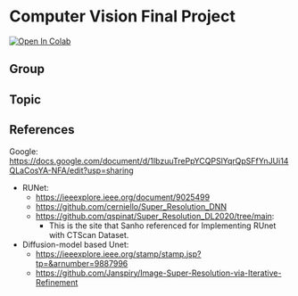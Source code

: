 # Computer Vision Final Project 

[![Open In Colab](https://colab.research.google.com/assets/colab-badge.svg)](https://colab.research.google.com)

## Group

## Topic

## References

Google: https://docs.google.com/document/d/1IbzuuTrePpYCQPSlYqrQpSFfYnJUi14QLaCosYA-NFA/edit?usp=sharing

- RUNet:
  - https://ieeexplore.ieee.org/document/9025499
  - https://github.com/cerniello/Super_Resolution_DNN
  - https://github.com/qspinat/Super_Resolution_DL2020/tree/main:
    - This is the site that Sanho referenced for Implementing RUnet with CTScan Dataset. 
- Diffusion-model based Unet:
  - https://ieeexplore.ieee.org/stamp/stamp.jsp?tp=&arnumber=9887996
  - https://github.com/Janspiry/Image-Super-Resolution-via-Iterative-Refinement
